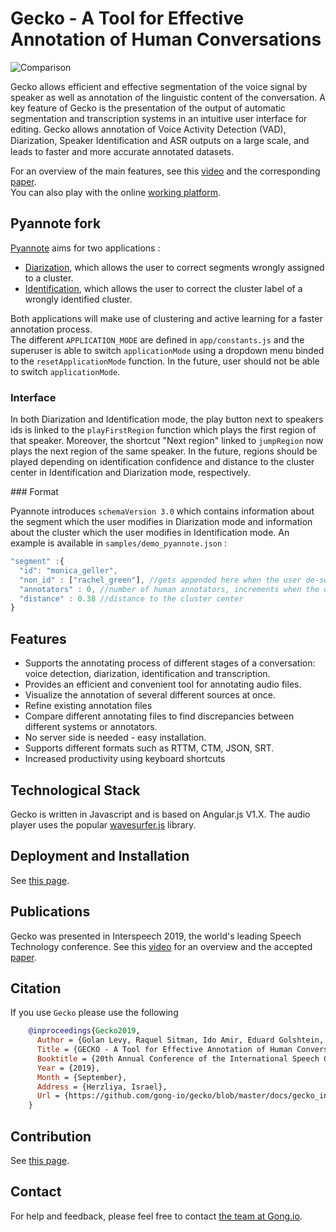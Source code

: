 # Gecko - A Tool for Effective Annotation of Human Conversations

![Comparison](./docs/Comparison.png)

 Gecko allows efficient and effective segmentation of the voice signal by speaker as well as annotation of the linguistic content of the conversation. A key feature of Gecko is the presentation of the output of automatic segmentation and transcription systems in an intuitive user interface for editing. Gecko allows annotation of Voice Activity Detection (VAD), Diarization, Speaker Identiﬁcation and ASR outputs on a large scale, and leads to faster and more accurate annotated datasets.

 For an overview of the main features, see this [video](https://youtu.be/CBYA0YC1NBI) and the corresponding [paper](./docs/gecko_interspeech_2019_paper.pdf). \
 You can also play with the online [working platform](https://gong-io.github.io/gecko/).

## Pyannote fork

[Pyannote](https://github.com/pyannote/) aims for two applications :
- [Diarization](https://docs.google.com/drawings/d/13AS2uW2bVSBcuByzQjBV56xpVXYapeUsEr6FETw2tLQ/edit?usp=sharing), which allows the user to correct segments wrongly assigned to a cluster.
- [Identification](https://docs.google.com/drawings/d/12vUuOFxWfXZxM5qe1yDWV85nE8UFHDjQnC2yXVOUS-E/edit), which allows the user to correct the cluster label of a wrongly identified cluster.

Both applications will make use of clustering and active learning for a faster annotation process.  
The different `APPLICATION_MODE` are defined in `app/constants.js` and the superuser is able to switch `applicationMode` using a dropdown menu binded to the `resetApplicationMode` function. In the future, user should not be able to switch `applicationMode`.

### Interface

In both Diarization and Identification mode, the play button next to speakers ids is linked to the `playFirstRegion` function which plays the first region of that speaker. Moreover, the shortcut "Next region" linked to `jumpRegion` now plays the next region of the same speaker.
In the future, regions should be played depending on identification confidence and distance to the cluster center in Identification and Diarization mode, respectively.

### Format

Pyannote introduces `schemaVersion 3.0` which contains information about the segment which the user modifies in Diarization mode and information about the cluster which the user modifies in Identification mode. An example is available in `samples/demo_pyannote.json` :
```js
"segment" :{
  "id": "monica_geller",
  "non_id" : ["rachel_green"], //gets appended here when the user de-selects a speaker in diarization mode
  "annotators" : 0, //number of human annotators, increments when the user saves file / is done.
  "distance" : 0.38 //distance to the cluster center
}
```



## Features
* Supports the annotating process of different stages of a conversation: voice detection, diarization, identification and transcription.
* Provides an efficient and convenient tool for annotating audio files.
* Visualize the annotation of several different sources at once.
* Refine existing annotation files
* Compare different annotating files to find discrepancies between different systems or annotators.
* No server side is needed - easy installation.
* Supports different formats such as RTTM, CTM, JSON, SRT.
* Increased productivity using keyboard shortcuts

## Technological Stack
Gecko is written in Javascript and is based on Angular.js V1.X.
 The audio player uses the popular [wavesurfer.js](https://github.com/katspaugh/wavesurfer.js) library.


## Deployment and Installation
See [this page](INSTALLATION.md).

## Publications
Gecko was presented in Interspeech 2019, the world's leading Speech Technology conference. See this [video](https://youtu.be/CBYA0YC1NBI) for an overview and the accepted [paper](./docs/Gecko_intersepeech2019_proposal.pdf).

## Citation
If you use `Gecko` please use the following

```bibtex
    @inproceedings{Gecko2019,
      Author = {Golan Levy, Raquel Sitman, Ido Amir, Eduard Golshtein, Ran Mochary, Eilon Reshef, Reichart, Omri Allouche},
      Title = {GECKO - A Tool for Effective Annotation of Human Conversations},
      Booktitle = {20th Annual Conference of the International Speech Communication Association, Interspeech 2019},
      Year = {2019},
      Month = {September},
      Address = {Herzliya, Israel},
      Url = {https://github.com/gong-io/gecko/blob/master/docs/gecko_interspeech_2019_paper.pdf}
    }
```

## Contribution
See [this page](CONTRIBUTING.md).

## Contact

For help and feedback, please feel free to contact [the team at Gong.io](https://github.com/gong-io).
